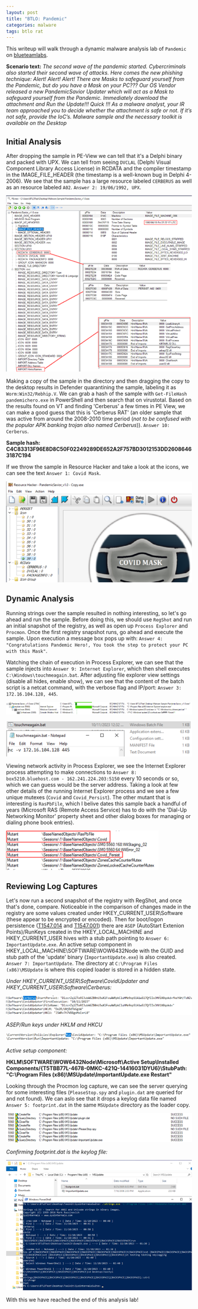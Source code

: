 ```yaml
---
layout: post
title: "BTLO: Pandemic"
categories: malware
tags: btlo rat
---
```


This writeup will walk through a dynamic malware analysis lab of `Pandemic` on [blueteamlabs](https://blueteamlabs.online/).

**Scenario text:** *The second wave of the pandemic started. Cybercriminals also started their second wave of attacks. Here comes the new phishing technique: Alert! Alert! Alert! There are Masks to safeguard yourself from the Pandemic, but do you have a Mask on your PC??? Our OS Vendor released a new PandemicSavior Updater which will act as a Mask to safeguard yourself from the Pandemic. Immediately download the attachment and Run the Update!!! Quick !!! As a malware analyst, your IR team approached you to decide whether the attachment is safe or not. If it’s not safe, provide the IoC’s. Malware sample and the necessary toolkit is available on the Desktop*


## Initial Analysis

After dropping the sample in PE-View we can tell that it's a Delphi binary and packed with UPX. We can tell from seeing `DVCLAL` (Delphi Visual Component Library Access License) in RCDATA and the compiler timestamp in the IMAGE_FILE_HEADER (the timestamp is a well-known bug in Delphi 4-2006). We see that the sample has a large resource labeled `CERBERUS` as well as an resource labeled `A02`. `Answer 2: 19/06/1992, UPX`.

![](../media/pandemic/pe_view.png)

Making a copy of the sample in the directory and then dragging the copy to the desktop results in Defender quarantining the sample, labeling it as `Worm:Win32/Rebhip.V`. We can grab a hash of the sample with `Get-FileHash pandemichero.exe` in PowerShell and then search that on virustotal. Based on the results found on VT and finding 'Cerberus' a few times in PE View, we can make a good guess that this is 'Cerberus RAT' (an older sample that was active from around the 2008-2010 time period (*not to be confused with the popular APK banking trojan also named Cerberus*)). `Answer 10: Cerberus`.

**Sample hash: C4C83313F96E8D8C50F02249289DE652A2F757BD3012153DD26086463187C194**

If we throw the sample in Resource Hacker and take a look at the icons, we can see the text `Answer 1: Covid Mask`. 

![](../media/pandemic/icon.png)

## Dynamic Analysis

Running strings over the sample resulted in nothing interesting, so let's go ahead and run the sample. Before doing this, we should use `RegShot` and run an initial snapshot of the registry, as well as open up `Process Explorer` and `Procmon`. Once the first registry snapshot runs, go ahead and execute the sample. Upon execution a message box pops up with: `Answer 4: "Congratulations Pandemic Hero!, You took the step to protect your PC with this Mask"`.

Watching the chain of execution in Process Explorer, we can see that the sample injects into `Answer 9: Internet Explorer`, which then shell executes `C:\Windows\touchmeagain.bat`. After adjusting file explorer view settings (disable all hides, enable show), we can see that the content of the batch script is a netcat command, with the verbose flag and IP/port: `Answer 3: 172.16.104.128, 445`.

![](../media/pandemic/proc_tree.png)

![](../media/pandemic/nc_batch.png)

Viewing network activity in Process Explorer, we see the Internet Explorer process attempting to make connections to `Answer 8: box5210.bluehost.com - 162.241.224.203:5150` every 10 seconds or so, which we can guess would be the server address. Taking a look at few other details of the running Internet Explorer process and we see a few unique mutexes (`Covid` and `Covid_Persist`). The other mutant that is interesting is `RasPbFile`, which I belive dates this sample back a handful of years (Microsoft RAS (Remote Access Service) has to do with the 'Dial-Up Networking Monitor' property sheet and other dialog boxes for managing or dialing phone book entries).

![](../media/pandemic/mutants.png)

## Reviewing Log Captures

Let's now run a second snapshot of the registry with RegShot, and once that's done, compare. Noticeable in the comparison of changes made in the registry are some values created under HKEY_CURRENT_USER\Software (these appear to be encrypted or encoded). Then for boot/logon persistence ([T1547.014](https://attack.mitre.org/techniques/T1547/014/) and [T1547.001](https://attack.mitre.org/techniques/T1547/001/)) there are `ASEP` (AutoStart Extenion Points)/RunKeys created in the HKEY_LOCAL_MACHINE and HKEY_CURRENT_USER hives with a stub path pointing to `Answer 6: ImportantUpdate.exe`. An active setup component in HKEY_LOCAL_MACHINE\SOFTWARE\WOW6432Node with the GUID and stub path of the 'update' binary (`ImportantUpdate.exe`) is also created. `Answer 7: ImportantUpdate`. The directory at `C:\Program Files (x86)\MSUpdate` is where this copied loader is stored in a hidden state. 

*Under HKEY_CURRENT_USER\Software\CovidUpdater and HKEY_CURRENT_USER\Software\Cerberus:*

![](../media/pandemic/under_HKU.png)

*ASEP/Run keys under HKLM and HKCU*

![](../media/pandemic/runkeys.png)

*Active setup component:*

**HKLM\SOFTWARE\WOW6432Node\Microsoft\Active Setup\Installed Components\/{T5TBB77L-4678-0MKC-421Q-14416031DYU6}\StubPath: "C:\Program Files (x86)\MSUpdate\ImportantUpdate.exe Restart"**

Looking through the Procmon log capture, we can see the server querying for some interesting files (`PleaseStop.spy` and `plugin.dat` are queried for and not found). We can aslo see that it drops a keylog data file named `Answer 5: footprint.dat` in the same `MSUpdate` directory as the loader copy.

![](../media/pandemic/nonex_files.png)

*Confirming footprint.dat is the keylog file:*

![](../media/pandemic/keylogger.png)

With this we have reached the end of this analysis lab!





